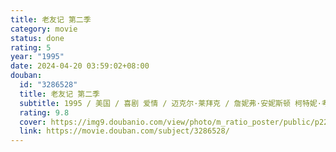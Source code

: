 ```yaml
---
title: 老友记 第二季
category: movie
status: done
rating: 5
year: "1995"
date: 2024-04-20 03:59:02+08:00
douban:
  id: "3286528"
  title: 老友记 第二季
  subtitle: 1995 / 美国 / 喜剧 爱情 / 迈克尔·莱拜克 / 詹妮弗·安妮斯顿 柯特妮·考克斯
  rating: 9.8
  cover: https://img9.doubanio.com/view/photo/m_ratio_poster/public/p2200410776.jpg
  link: https://movie.douban.com/subject/3286528/
---
```



